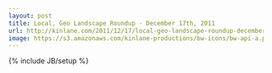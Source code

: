 ```yaml
---
layout: post
title: Local, Geo Landscape Roundup - December 17th, 2011
url: http://kinlane.com/2011/12/17/local-geo-landscape-roundup-december-17-2011/
image: https://s3.amazonaws.com/kinlane-productions/bw-icons/bw-api-a.png
---
```

{% include JB/setup %}
